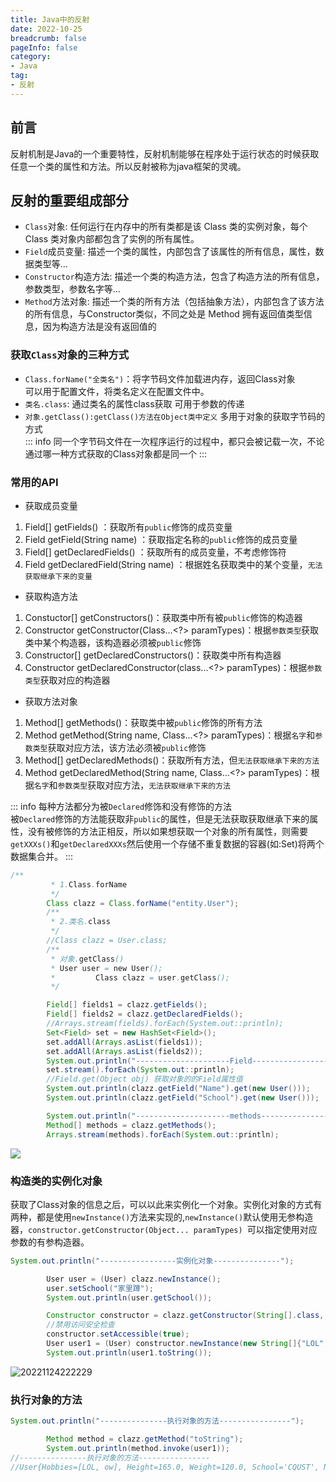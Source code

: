 ```yaml
---
title: Java中的反射
date: 2022-10-25
breadcrumb: false
pageInfo: false
category:
- Java
tag:
- 反射
---
```


## 前言
反射机制是Java的一个重要特性，反射机制能够在程序处于运行状态的时候获取任意一个类的属性和方法。所以反射被称为java框架的灵魂。


## 反射的重要组成部分
- `Class`对象: 任何运行在内存中的所有类都是该 Class 类的实例对象，每个 Class 类对象内部都包含了实例的所有属性。
- `Field`成员变量: 描述一个类的属性，内部包含了该属性的所有信息，属性，数据类型等...
- `Constructor`构造方法: 描述一个类的构造方法，包含了构造方法的所有信息，参数类型，参数名字等...
- `Method`方法对象: 描述一个类的所有方法（包括抽象方法），内部包含了该方法的所有信息，与Constructor类似，不同之处是 Method 拥有返回值类型信息，因为构造方法是没有返回值的

### 获取`Class`对象的三种方式
- `Class.forName("全类名")`：将字节码文件加载进内存，返回Class对象  
可以用于配置文件，将类名定义在配置文件中。
- `类名.class`: 通过类名的属性class获取
可用于参数的传递
- `对象.getClass():getClass()方法在Object类中定义`
多用于对象的获取字节码的方式  
::: info
同一个字节码文件在一次程序运行的过程中，都只会被记载一次，不论通过哪一种方式获取的Class对象都是同一个
:::
###  常用的API
- 获取成员变量  
1) Field[] getFields() ：获取所有`public`修饰的成员变量
2) Field getField(String name) ：获取指定名称的`public`修饰的成员变量
3) Field[] getDeclaredFields() ：获取所有的成员变量，不考虑修饰符
4) Field getDeclaredField(String name) ：根据姓名获取类中的某个变量，`无法获取继承下来的变量`

- 获取构造方法
1) Constuctor[] getConstructors()：获取类中所有被`public`修饰的构造器
2) Constructor getConstructor(Class...<?> paramTypes)：根据`参数类型`获取类中某个构造器，该构造器必须被`public`修饰
3) Constructor[] getDeclaredConstructors()：获取类中所有构造器
4) Constructor getDeclaredConstructor(class...<?> paramTypes)：根据`参数类型`获取对应的构造器

- 获取方法对象
1) Method[] getMethods()：获取类中被`public`修饰的所有方法
2) Method getMethod(String name, Class...<?> paramTypes)：根据`名字`和`参数类型`获取对应方法，该方法必须被`public`修饰
3) Method[] getDeclaredMethods()：获取所有方法，但`无法获取继承下来的方法`
4) Method getDeclaredMethod(String name, Class...<?> paramTypes)：根据`名字`和`参数类型`获取对应方法，`无法获取继承下来的方法`


::: info
每种方法都分为被`Declared`修饰和没有修饰的方法  
被`Declared`修饰的方法能获取非`public`的属性，但是无法获取获取继承下来的属性，没有被修饰的方法正相反，所以如果想获取一个对象的所有属性，则需要`getXXXs()`和`getDeclaredXXXs`然后使用一个存储不重复数据的容器(如:Set)将两个数据集合并。
:::

```java
/**
         * 1.Class.forName
         */
        Class clazz = Class.forName("entity.User");
        /**
         * 2.类名.class
         */
        //Class clazz = User.class;
        /**
         * 对象.getClass()
         * User user = new User();
         *         Class clazz = user.getClass();
         */

        Field[] fields1 = clazz.getFields();
        Field[] fields2 = clazz.getDeclaredFields();
        //Arrays.stream(fields).forEach(System.out::println);
        Set<Field> set = new HashSet<Field>();
        set.addAll(Arrays.asList(fields1));
        set.addAll(Arrays.asList(fields2));
        System.out.println("---------------------Field---------------------");
        set.stream().forEach(System.out::println);
        //Field.get(Object obj) 获取对象的的Field属性值
        System.out.println(clazz.getField("Name").get(new User()));
        System.out.println(clazz.getField("School").get(new User()));

        System.out.println("---------------------methods---------------------");
        Method[] methods = clazz.getMethods();
        Arrays.stream(methods).forEach(System.out::println);
```
![](https://blog-1253887276.cos.ap-chongqing.myqcloud.com/vscodeblog/%E5%BE%AE%E4%BF%A1%E6%88%AA%E5%9B%BE_20221124220027.png)

### 构造类的实例化对象
获取了Class对象的信息之后，可以以此来实例化一个对象。实例化对象的方式有两种，都是使用`newInstance()`方法来实现的,`newInstance()`默认使用无参构造器，`constructor.getConstructor(Object... paramTypes) `可以指定使用对应参数的有参构造器。
```java
System.out.println("-----------------实例化对象---------------");

        User user = (User) clazz.newInstance();
        user.setSchool("家里蹲");
        System.out.println(user.getSchool());

        Constructor constructor = clazz.getConstructor(String[].class, double.class, double.class);
        //禁用访问安全检查
        constructor.setAccessible(true);
        User user1 = (User) constructor.newInstance(new String[]{"LOL", "ow"},165.00,120.00);
        System.out.println(user1.toString());
```
![20221124222229](https://blog-1253887276.cos.ap-chongqing.myqcloud.com/vscodeblog/20221124222229.png)

### 执行对象的方法
```java
System.out.println("---------------执行对象的方法----------------");

        Method method = clazz.getMethod("toString");
        System.out.println(method.invoke(user1));
//---------------执行对象的方法----------------
//User{Hobbies=[LOL, ow], Height=165.0, Weight=120.0, School='CQUST', Name='晨曦', Age=0}
```